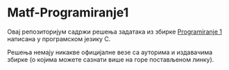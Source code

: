 # Matf-Programiranje1
Овај репозиторијум садржи решења задатака из збирке [Programiranje 1](http://www.programiranje1.matf.bg.ac.rs/zbirka/) написана у програмском језику C.

Решења немају никакве официјалне везе са ауторима и издавачима збирке (о којима можете сазнати више на горе постављеном линку).
